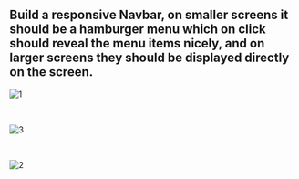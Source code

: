 ## Build a responsive Navbar, on smaller screens it should be a hamburger menu which on click should reveal the menu items nicely, and on larger screens they should be displayed directly on the screen.

![1](https://github.com/Zareel/Theme-Selector-App/assets/110910838/6e7eb1db-036c-448b-84cb-86cb2070c0e7)

<br>

![3](https://github.com/Zareel/Theme-Selector-App/assets/110910838/19205b58-0cc5-4225-bd6e-ada34b1adb38)

<br>

![2](https://github.com/Zareel/Theme-Selector-App/assets/110910838/3568b4f5-7c14-4d5c-841f-3b48b6cc8c52)
